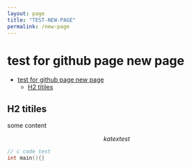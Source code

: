 ```yaml
---
layout: page
title: "TEST-NEW-PAGE"
permalink: /new-page
---
```


# test for github page new page

- [test for github page new page](#test-for-github-page-new-page)
  - [H2 titiles](#h2-titiles)

## H2 titiles

some content

$$
katex test
$$

```c
// c code test
int main(){}
```
